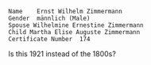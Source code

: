     Name 	Ernst Wilhelm Zimmermann
    Gender 	männlich (Male)
    Spouse Wilhelmine Ernestine Zimmermann
    Child Martha Elise Auguste Zimmermann
    Certificate Number 	174


Is this 1921 instead of the 1800s?
